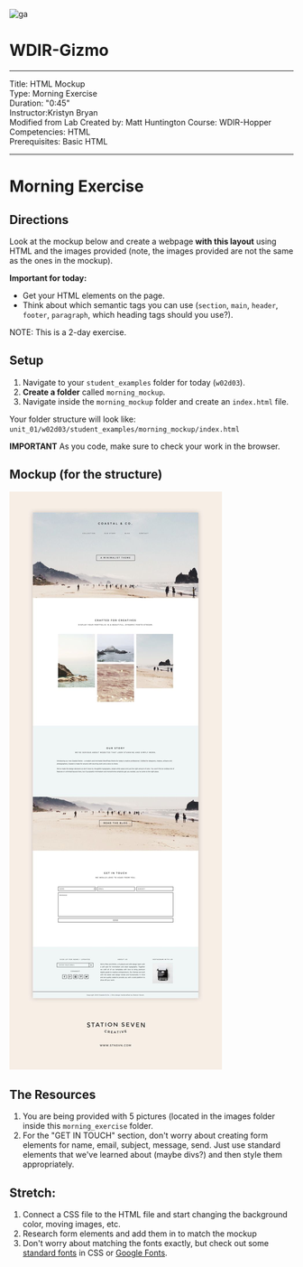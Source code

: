 ![ga](http://mobbook.generalassemb.ly/ga_cog.png)

# WDIR-Gizmo

---
Title: HTML Mockup <br>
Type: Morning Exercise<br>
Duration: "0:45"<br>
Instructor:Kristyn Bryan<br>
Modified from Lab Created by: Matt Huntington
    Course: WDIR-Hopper<br>
Competencies: HTML <br>
Prerequisites: Basic HTML <br>

---
# Morning Exercise


## Directions
Look at the mockup below and create a webpage **with this layout** using HTML and the images provided (note, the images provided are not the same as the ones in the mockup). 

**Important for today:**
- Get your HTML elements on the page. 
- Think about which semantic tags you can use (`section`, `main`, `header`, `footer`, `paragraph`, which heading tags should you use?).

NOTE: This is a 2-day exercise.

## Setup
1. Navigate to your `student_examples` folder for today (`w02d03`).
2. **Create a folder**  called `morning_mockup`.
3. Navigate inside the `morning_mockup` folder and create an `index.html` file.

Your folder structure will look like: 
`unit_01/w02d03/student_examples/morning_mockup/index.html`

**IMPORTANT** As you code, make sure to check your work in the browser.

## Mockup (for the structure)
![Mockup](mockup.jpg)

## The Resources
1. You are being provided with 5 pictures (located in the images folder inside this `morning_exercise` folder.
1. For the "GET IN TOUCH" section, don't worry about creating form elements for name, email, subject, message, send.  Just use standard elements that we've learned about (maybe divs?) and then style them appropriately.

## Stretch:
1. Connect a CSS file to the HTML file and start changing the background color, moving images, etc.
1. Research form elements and add them in to match the mockup
1. Don't worry about matching the fonts exactly, but check out some [standard fonts](https://developer.mozilla.org/en-US/docs/Web/CSS/font-family) in CSS or [Google Fonts](https://fonts.google.com/).
